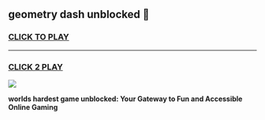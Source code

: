
## geometry dash unblocked 👋
<h3>
<a href="https://premium.freeplayer.one?title=geometry_dash_unblocked&ref=13F">CLICK TO PLAY</a></h3>
<hr>

<h3>
<a href="https://premium.freeplayer.one?title=geometry_dash_unblocked&ref=13F">CLICK 2 PLAY</a>
  
</h3>

<a href="https://premium.freeplayer.one?title=geometry_dash_unblocked&ref=12F/"><img src="https://clearcache.store/games.png"></a>


**worlds hardest game unblocked: Your Gateway to Fun and Accessible Online Gaming**
